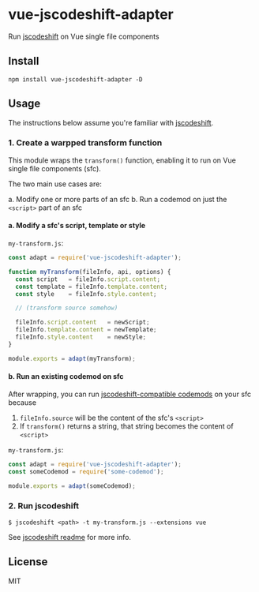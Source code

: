 # vue-jscodeshift-adapter

Run [jscodeshift](https://github.com/facebook/jscodeshift) on Vue single file components

## Install

```
npm install vue-jscodeshift-adapter -D
```

## Usage

The instructions below assume you're familiar with [jscodeshift](https://github.com/facebook/jscodeshift).

### 1. Create a warpped transform function

This module wraps the `transform()` function, enabling it to run on Vue single file components (sfc).

The two main use cases are:

a. Modify one or more parts of an sfc
b. Run a codemod on just the `<script>` part of an sfc

#### a. Modify a sfc's script, template or style

`my-transform.js`:

```js
const adapt = require('vue-jscodeshift-adapter');

function myTransform(fileInfo, api, options) {
  const script   = fileInfo.script.content;
  const template = fileInfo.template.content;
  const style    = fileInfo.style.content;

  // (transform source somehow)

  fileInfo.script.content   = newScript;
  fileInfo.template.content = newTemplate;
  fileInfo.style.content    = newStyle;
}

module.exports = adapt(myTransform);
```

#### b. Run an existing codemod on sfc

After wrapping, you can run [jscodeshift-compatible codemods](https://www.npmjs.com/search?q=codemod%20jscodeshift&page=1&ranking=optimal) on your sfc because

1. `fileInfo.source` will be the content of the sfc's `<script>`
2.  If `transform()` returns a string, that string becomes the content of `<script>`

`my-transform.js`:

```js
const adapt = require('vue-jscodeshift-adapter');
const someCodemod = require('some-codemod');

module.exports = adapt(someCodemod);
```

### 2. Run jscodeshift

```
$ jscodeshift <path> -t my-transform.js --extensions vue
```

See [jscodeshift readme](https://github.com/facebook/jscodeshift#usage-cli) for more info.

## License

MIT